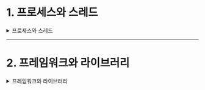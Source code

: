 # 1. 프로세스와 스레드

<details>
<summary>프로세스와 스레드</summary>
<br/>
프로그래밍 분야에 존재하는 수많은 개념중에서도 프로세스와 스레드는 중요한 개념에 속한다. 그리고 중요한 만큼 많은 내용이 담겨있다. 그 중에서도 기억하기에 간단하면서 중요한 내용을 위주로 소개한다.

## 1.1 프로세스

스토리지에 저장되어 있는 프로그램은 실행되기 위해 메모리에 올라가게 되고 이 상태를 프로세스라 한다. 한 번에 모두 올라가는 것은 아니고 구동에 필요한 코드와 그 순간에 필요한 데이터를 올려가며 사용한다. 재료 손질을 위해 도마에 식재료를 번갈아 올려가며 사용하는 것과 같다.

<div align="center">
<img src="./weekly5/process.png">
</div>
프로세스는 그림과 같이 구성된다.

- stack
  프로세스의 실행 과정에서 발생하는 스택을 보관하는 부분이다. 디버깅 시의 stack trace를 생각하면 이해하기 쉽다. 프로세스 실행에서 출발하여 몇가지 과정을 거쳐 main을 실행하고 그 안에 있는 함수나 외부 종속성의 호출, 실행 완료 후 그 이전으로 돌아가 이어서 진행을 하는 바로 그 스택이다.

- heap
  프로세스의 메모리라고 부를 수 있는 부분이다. 기본적인 malloc처럼 동적으로 할당되는 데이터는 이곳에 위치한다.

- data
  힙이 동적으로 할당되는 곳이었다면 이곳은 정적으로 할당되어있는 부분이다. 그래서 크기가 변하지 않는다.

- text
  보통 코드영역이라고 부르며 말 그대로 코드가 위치한다.

메모리에 올라간 프로세스와 cpu가 데이터를 주고받으며 연산이 끝나면 프로세스는 메모리에 대기하거나 내려갈 수 있다. 하지만 그 과정에서 cpu는 다른 작업도 진행해야한다. 프로세스는 하나가 아닐 뿐더러 cpu는 커널단(os)의 일도 수행해야 하기 때문이다. 이 과정에서 필연적으로 cpu가 진행하는 작업을 변경해야 하는데 이를 컨텍스트 스위칭이라고 한다.

### Context Switching

OS를 공부하다 보면 중요한 개념으로 강조되는 것 중 하나인 컨텍스트 스위칭이다.

![context](./weekly5/context-switching.png)

그림에는 두 프로세스가 스위칭되는 상황을 예로 들었다. 초록 선은 현재 cpu에서 연산하는 중인 상태이다. 실행 도중 작업을 멈추고 작업공간의 데이터를 저장 및 클리어하고 pcb를 참조해 다른 프로세스의 진행을 위한 준비를 한다. 여기서는 프로세스를 예로 들었지만 커널의 작업이 될 수도 있다.

<div align="center">
<img src="./weekly5/pcb.png" width="50%" height="50%" />
</div>
<br/>
pcb란 process control block으로 이름 그대로 프로세스를 위한 데이터블록이다. 프로세스에 태그처럼 달려있는 것이라 생각하면 된다. 그림처럼 스위칭에 활용되기도 하고 프로세스와 관련된 정보나 아주 작은 크기의 저장소(전에 어디까지 했었는지)를 포함하고 있어 전체 프로세스의 스케쥴링에도 쓰일 수 있다.

진행을 살펴보면 초록색 부분이 존재하지 않는 시간이 오버헤드로서 발생하는 것을 볼 수 있다. 그렇다면 굳이 손해보지 않고 한 작업을 최대한 길게 가져가는 것이 효율적이라고 생각할 수 있지만 이것은 멀티태스킹을 위함이다. 동시성과 함께 사용자의 편의성을 예로 들어 설명하기도 한다. 꼭 편리함이 아니라 성능적인 관점으로 보아도 병렬처리 등의 이유로 컨텍스트 스위칭은 필연적이다.

## 1.2 스레드

<div align="center">
<img src="./weekly5/thread.png" width="70%" height="70%" />
</div>
<br/>
cpu에서 여러 프로세스가 번갈아 작업을 진행했다면, 프로세스 내에서는 이와 유사한 스레드라는 것이 있다. 스레드는 프로세스의 실행부를 지칭한다. 프로세스가 실행되면서 쌓이는 stack과 그 실행 자체의 정보를 담아두는 tcb로 구성된다. tcb는 pcb의 스레드 버전이다. 프로세스의 그림을 보면 힙, 데이터, 코드영역이 한 곳에 모여있고 스택이 따로 있는 것을 볼 수 있다. 당연하게도 복수의 스레드를 활용한다고 상상하면 이 세 영역은 공유가 가능하며 스택은 그렇지 않다는 것을 알 수 있을 것이다.  
따로 지정을 하지 않으면 프로세스는 이미 싱글 스레드 상태이다. 특정한 기능을 구현하기 위해서 개발자는 코드 내에 직접 멀티스레딩을 작성할 수 있다. 멀티프로세싱과 달리 코드로 확인할 수 있으면서, 프로세스 내에서의 스레드간 스위칭이기 때문에 오버헤드가 작고 접근성도 좋다. 하지만 오버헤드가 없는 것은 아니기 때문에 잘못짜면 싱글스레드보다 못한 상황이 발생할 수도 있다. 목적에 따라 이를 알맞게 구현하는 것은 개발자의 역량이다.
<br/><br/>

[UP](#1-프로세스와-스레드)

</details>

---

# 2. 프레임워크와 라이브러리

<details>
<summary>프레임워크와 라이브러리</summary>
<br/>
프레임워크와 라이브러리의 차이를 이해하는 좋은 방법 중 하나는 전체 그림을 이해하는 것이다.  
시대가 발전하면서 프로그래밍이라는 행위는 어셈블리어나 찍던 극초창기에서 딸깍 한번에 기능이 완성되는 현재까지 high-level을 넘어 계속해서 올라가고 있다. 그 과정에서 나타난 개념들은 분명히 이유와 목적, 관계가 있다. 이것을 건너뛰고 외딴섬처럼 프레임워크 vs 라이브러리만을 기억한다면 '그렇다면 vs프로그래밍언어는? vsIDE? vs컴파일러, 인터프리터?, vsAPI?'와 같은 의문을 해결할 수 없을 것이다. 그렇기 때문에 주변 개념까지 간단히 설명힌다.

## 2.1 간단한 배경

<div align="center">
<img src="./weekly5/interpreter.gif"/>
</div>
<br/>
자바스크립트는 이름 그대로 스크립트 언어로서 인터프리터의 도움을 받아(때로는 컴파일러도 동작하여) 기계어로 변환되고 메모리에 올라가 프로세스가 된다.
<br/><br/>
<div align="center">
<img src="./weekly5/node.png" width="70%" height="70%" />
</div>
<br/>
이 자바스크립트라는 프로그래밍 언어로 특정 기능을 수행하기 위해 작성하여 모듈화한 것이 라이브러리이며, node.js는 이 라이브러리의 묶음과 인터프리터를 합한 일종의 자바스크립트 플랫폼 혹은 런타임 환경이라고 표현할 수 있다.
<br/><br/>
<div align="center">
<img src="./weekly5/ide.jpg" width="70%" height="70%" />
</div>
<br/>
이러한 프로그래밍 언어를 작성하고 컴파일, 실행하거나 디버깅, 배포하는 등 코드 작성 및 개발에 필요한 많은 기능을 포함하여 연동한 프로그램을 IDE(Integrated Development Environment)라도 한다. 현재 사용하고 있는 vscode를 비롯하여 visual studio, eclipse, xcode 등 다양한 IDE과 목적과 언어와 환경에 따라 쓰이고 있다.

## 2.2 라이브러리

라이브러리란 앞서 말한 것처럼 특정 기능을 위해 작성된 코드가 모듈화된 것이다.  
현재 사용중인 npm의 경우, node.js에서 쓰이는 라이브러리들을 관리할 수 있는 프로그램으로서 dotenv, is-uuid와 같은 라이브러리를 설치, 관리할 수 있다.

## 2.3 프레임워크

<div align="center">
<img src="./weekly5/frame.png"/>
</div>
<br/>
라이브러리 중에서도 굉장히 많은 기능을 포함하고 있으며, 개발자는 사실상 그 라이브러리 위에서 약간의 로직을 구현하는 것으로 원하는 프로젝트를 구현할 수 있는, 라이브러리임에도 마치 뼈대와 같은 역할을 하는 라이브러리를 프레임워크라고 한다. express가 바로 유명한 프레임워크 중 하나이다.  
express에 대한 설명을 보면 'node.js를 위한 웹 프레임워크'라고 소개하고 있다. 이처럼 프레임워크는 보통 특정 환경에 대해 종속되어 있는 케이스가 대부분이다.

node.js의 경우 위와 같은 depth가 있는 것을 소개하였지만, 다른 언어나 환경은 이와 다른 구조를 가질 수도 있다.
<br/>

[처음으로](#2-프레임워크와-라이브러리)

</details>
